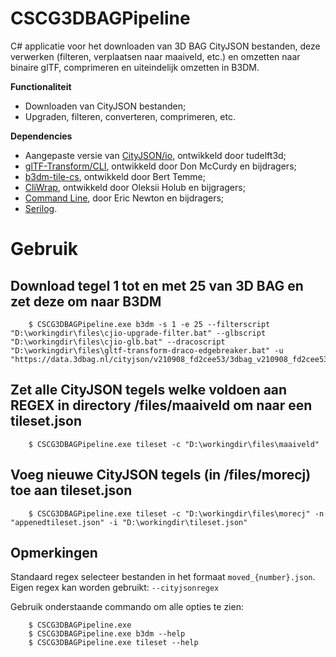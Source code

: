# CSCG3DBAGPipeline

  C# applicatie voor het downloaden van 3D BAG CityJSON bestanden, deze verwerken (filteren, verplaatsen naar maaiveld, etc.) en omzetten naar binaire glTF, comprimeren en uiteindelijk omzetten in B3DM.
  
  **Functionaliteit**
  - Downloaden van CityJSON bestanden;
  - Upgraden, filteren, converteren, comprimeren, etc.

  **Dependencies**
  - Aangepaste versie van [CityJSON/io](https://github.com/cityjson/cjio), ontwikkeld door tudelft3d;
  - [glTF-Transform/CLI](https://github.com/donmccurdy/glTF-Transform), ontwikkeld door Don McCurdy en bijdragers;
  - [b3dm-tile-cs](https://github.com/bertt/b3dm-tile-cs), ontwikkeld door Bert Temme;
  - [CliWrap](https://github.com/Tyrrrz/CliWrap), ontwikkeld door Oleksii Holub en bijgragers;
  - [Command Line](https://github.com/commandlineparser/commandline), door Eric Newton en bijdragers;
  - [Serilog](https://serilog.net/).

# Gebruik

## Download tegel 1 tot en met 25 van 3D BAG en zet deze om naar B3DM
```
    $ CSCG3DBAGPipeline.exe b3dm -s 1 -e 25 --filterscript "D:\workingdir\files\cjio-upgrade-filter.bat" --glbscript "D:\workingdir\files\cjio-glb.bat" --dracoscript "D:\workingdir\files\gltf-transform-draco-edgebreaker.bat" -u "https://data.3dbag.nl/cityjson/v210908_fd2cee53/3dbag_v210908_fd2cee53_{0}"
```

## Zet alle CityJSON tegels welke voldoen aan REGEX in directory /files/maaiveld om naar een tileset.json
```
    $ CSCG3DBAGPipeline.exe tileset -c "D:\workingdir\files\maaiveld"
```

## Voeg nieuwe CityJSON tegels (in /files/morecj) toe aan tileset.json
```
    $ CSCG3DBAGPipeline.exe tileset -c "D:\workingdir\files\morecj" -n "appenedtileset.json" -i "D:\workingdir\tileset.json"
```

## Opmerkingen

Standaard regex selecteer bestanden in het formaat `moved_{number}.json`. Eigen regex kan worden gebruikt: `--cityjsonregex`

Gebruik onderstaande commando om alle opties te zien:
```
    $ CSCG3DBAGPipeline.exe
    $ CSCG3DBAGPipeline.exe b3dm --help
    $ CSCG3DBAGPipeline.exe tileset --help
```
